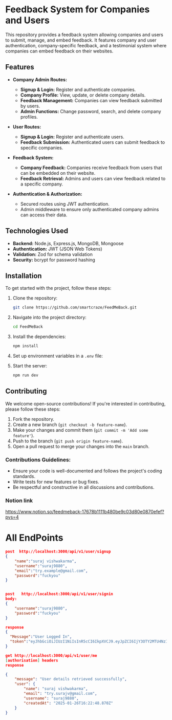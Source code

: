# **Feedback System for Companies and Users**

This repository provides a feedback system allowing companies and users to submit, manage, and embed feedback. It features company and user authentication, company-specific feedback, and a testimonial system where companies can embed feedback on their websites.

## **Features**

- **Company Admin Routes:**

  - **Signup & Login:** Register and authenticate companies.
  - **Company Profile:** View, update, or delete company details.
  - **Feedback Management:** Companies can view feedback submitted by users.
  - **Admin Functions:** Change password, search, and delete company profiles.

- **User Routes:**

  - **Signup & Login:** Register and authenticate users.
  - **Feedback Submission:** Authenticated users can submit feedback to specific companies.

- **Feedback System:**

  - **Company Feedback:** Companies receive feedback from users that can be embedded on their website.
  - **Feedback Retrieval:** Admins and users can view feedback related to a specific company.

- **Authentication & Authorization:**
  - Secured routes using JWT authentication.
  - Admin middleware to ensure only authenticated company admins can access their data.

## **Technologies Used**

- **Backend:** Node.js, Express.js, MongoDB, Mongoose
- **Authentication:** JWT (JSON Web Tokens)
- **Validation:** Zod for schema validation
- **Security:** bcrypt for password hashing

## **Installation**

To get started with the project, follow these steps:

1. Clone the repository:

   ```bash
   git clone https://github.com/smartcraze/FeedMeBack.git
   ```

2. Navigate into the project directory:

   ```bash
   cd FeedMeBack
   ```

3. Install the dependencies:

   ```bash
   npm install
   ```

4. Set up environment variables in a `.env` file:

5. Start the server:

   ```bash
   npm run dev
   ```

## **Contributing**

We welcome open-source contributions! If you're interested in contributing, please follow these steps:

1. Fork the repository.
2. Create a new branch (`git checkout -b feature-name`).
3. Make your changes and commit them (`git commit -m 'Add some feature'`).
4. Push to the branch (`git push origin feature-name`).
5. Open a pull request to merge your changes into the `main` branch.

### **Contributions Guidelines:**

- Ensure your code is well-documented and follows the project's coding standards.
- Write tests for new features or bug fixes.
- Be respectful and constructive in all discussions and contributions.

### **Notion link**

https://www.notion.so/feedmeback-17678b1111b480be9c03d80e0870efef?pvs=4

# All EndPoints

```json
post  http://localhost:3000/api/v1/user/signup
{
    "name":"suraj vishwakarma",
    "username":"suraj9880",
    "email":"try.example@gmail.com",
    "password":"fuckyou"
}
```

```json

post   http://localhost:3000/api/v1/user/signin
body:
{
    "username":"suraj9880",
    "password":"fuckyou"
}

response
{
  "Message":"User Logged In",
  "token":"eyJhbGciOiJIUzI1NiIsInR5cCI6IkpXVCJ9.eyJpZCI6IjY3OTY2MTU4NzI5MDFkMjJkMWE4OTFlZiIsImlhdCI6MTczNzkwODg3MX0.wsji-B2bJu-YyiWF1_eYyioVpa8fZBMbRzjSAGmUMT0"
}

```
```json
get http://localhost:3000/api/v1/user/me
[authorisation] headers
response

{
    "message": "User details retrieved successfully",
    "user": {
        "name": "suraj vishwakarma",
        "email": "try.surajv@gmail.com",
        "username": "suraj9880",
        "createdAt": "2025-01-26T16:22:48.870Z"
    }
}

```

